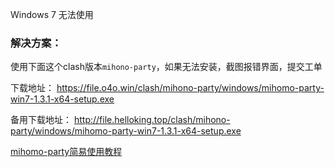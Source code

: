 
Windows 7 无法使用

### 解决方案：


使用下面这个clash版本`mihono-party`，如果无法安装，截图报错界面，提交工单


下载地址：
https://file.o4o.win/clash/mihono-party/windows/mihomo-party-win7-1.3.1-x64-setup.exe

备用下载地址：
http://file.helloking.top/clash/mihono-party/windows/mihomo-party-win7-1.3.1-x64-setup.exe

[mihomo-party简易使用教程](/clash/mihomo.md)


<!-- ### 解决方案2(复杂，建议看上面方案1)：

0、下载这个`带webview2的clash verge`版本安装

https://file.o4o.win/clash/clash-verge/windows/Clash.Verge_1.7.7_x64_fixed_webview2-setup.exe

1、下载 KexSetup_Release_1_1_1_1375.exe 并安装
[下载地址](https://damon8.lanzoub.com/iRtN7228skvc)
[备用下载地址](https://file.o4o.win/clash/clash-verge/windows/KexSetup_Release_1_1_1_1375.exe)

2、进入 `Clash Verge` 主程序目录，逐个右键打开下面文件清单的文件的属性，找到 `VxKex` 选项卡，勾选 `Enable VxKex for this program` 及 `Disable VxKex for child processes` 选项，即可正常运行。

| 文件清单 |
| ------ |
| Clash Verge.exe | 
| resources\clash-verge-service.exe | 
| resources\install-service.exe | 
| resources\uninstall-service.exe | 

[参考1](https://www.cnblogs.com/damonlog/articles/18257596)
[参考2](https://www.clashverge.dev/faq/windows.html) -->


<!-- ### 解决方案2： -->

<!-- 下载下面的软件版本：
https://file.o4o.win/clash/others/zz_v2rayN-With-Core-SelfContained.7z

使用教程暂无，可以参考下面这个，就是订阅链接换成我们的clash订阅链接

https://www.wenpblog.com/info/152.html -->

<!-- 打开`产品管理 -> 管理`，看到`v2ray订阅（win7专用）`，看链接右边的使用教程。

### 解决方案3：

看左侧菜单的ssr订阅的教程，线路少一些。 -->